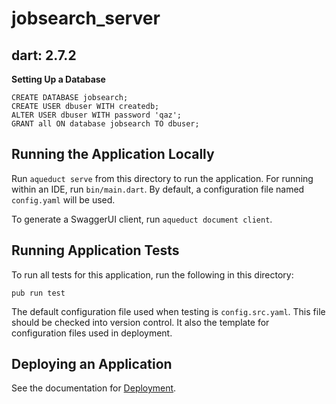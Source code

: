 # jobsearch_server

## __dart: 2.7.2__

__Setting Up a Database__
```
CREATE DATABASE jobsearch;
CREATE USER dbuser WITH createdb;
ALTER USER dbuser WITH password 'qaz';
GRANT all ON database jobsearch TO dbuser;
```


## Running the Application Locally

Run `aqueduct serve` from this directory to run the application. For running within an IDE, run `bin/main.dart`. By default, a configuration file named `config.yaml` will be used.

To generate a SwaggerUI client, run `aqueduct document client`.

## Running Application Tests

To run all tests for this application, run the following in this directory:

```
pub run test
```

The default configuration file used when testing is `config.src.yaml`. This file should be checked into version control. It also the template for configuration files used in deployment.

## Deploying an Application

See the documentation for [Deployment](https://aqueduct.io/docs/deploy/).